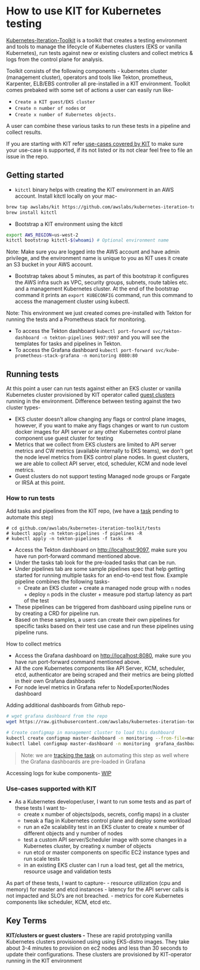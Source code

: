 # How to use KIT for Kubernetes testing

[Kubernetes-Iteration-Toolkit](https://github.com/awslabs/kubernetes-iteration-toolkit) is a toolkit that creates a testing environment and tools to manage the lifecycle of Kubernetes clusters (EKS or vanilla Kubernetes), run tests against new or existing clusters and collect metrics & logs from the control plane for analysis.

Toolkit consists of the following components -  kubernetes cluster (management cluster), operators and tools like Tekton, prometheus, Karpenter, ELB/EBS controller all pre-installed in a KIT environment. Toolkit comes prebaked with some set of actions a user can easily run like-

* `Create a KIT guest/EKS cluster`
* `Create n number of nodes` or
* `Create x number of Kubernetes objects.`

A user can combine these various tasks to run these tests in a pipeline and collect results. 

If you are starting with KIT refer [use-cases covered by KIT](#use-cases-supported-with-kit) to make sure your use-case is supported, if its not listed or its not clear feel free to file an issue in the repo.

## Getting started

* `kitctl` binary helps with creating the KIT environment in an AWS account. Install kitctl locally on your mac-

```bash
brew tap awslabs/kit https://github.com/awslabs/kubernetes-iteration-toolkit.git
brew install kitctl 
```

* Bootstrap a KIT environment using the kitctl

```bash
export AWS_REGION=us-west-2
kitctl bootstrap kitctl-$(whoami) # Optional environment name
```

Note: Make sure you are logged into the AWS account and have admin privilege, and the environment name is unique to you as KIT uses it create an S3 bucket in your AWS account.

* Bootstrap takes about 5 minutes,  as part of this bootstrap it configures the AWS infra such as VPC, security groups, subnets, route tables etc. and a management Kubernetes cluster. At the end of the bootstrap command it prints an `export KUBECONFIG` command, run this command to access the management cluster using kubectl.

Note: This environment we just created comes pre-installed with Tekton for running the tests and a Prometheus stack for monitoring.

* To access the Tekton dashboard `kubectl port-forward svc/tekton-dashboard -n tekton-pipelines 9097:9097` and you will see the templates for tasks and pipelines in Tekton.
* To access the Grafana dashboard `kubectl port-forward svc/kube-prometheus-stack-grafana -n monitoring 8080:80`
## Running tests

At this point a user can run tests against either an EKS cluster or vanilla Kubernetes cluster provisioned by KIT operator called [guest clusters](#key-terms) running in the environment. 
Difference between testing against the two cluster types-

* EKS cluster doesn’t allow changing any flags or control plane images, however, if you want to make any flags changes or want to run custom docker images for API server or any other Kubernetes control plane component use guest cluster for testing
* Metrics that we collect from EKS clusters are limited to API server metrics and CW metrics (available internally to EKS teams), we don’t get the node level metrics from EKS control plane nodes. In guest clusters, we are able to collect API server, etcd, scheduler, KCM and node level metrics.
* Guest clusters do not support testing Managed node groups or Fargate or IRSA at this point.


### How to run tests

Add tasks and pipelines from the KIT repo, (we have a [task](https://github.com/awslabs/kubernetes-iteration-toolkit/issues/207) pending to automate this step)

```
# cd github.com/awslabs/kubernetes-iteration-toolkit/tests
# kubectl apply -n tekton-pipelines -f pipelines -R
# kubectl apply -n tekton-pipelines -f tasks -R
```

* Access the Tekton dashboard on [http://localhost:9097](http://localhost:9097/), make sure you have run port-forward command mentioned above.
* Under the tasks tab look for the pre-loaded tasks that can be run.
* Under pipelines tab are some sample pipelines spec that help getting started for running multiple tasks for an end-to-end test flow. Example pipeline combines the following tasks-
    * Create an EKS cluster + create a managed node group with `n` nodes + deploy `n` pods in the cluster + measure  pod startup latency as part of the test
* These pipelines can be triggered from dashboard using pipeline runs or by creating a CRD for pipeline run.
* Based on these samples, a users can create their own pipelines for specific tasks based on their test use case and run these pipelines using pipeline runs.


How to collect metrics

* Access the Grafana dashboard on [http://localhost:8080](http://localhost:8080/), make sure you have run port-forward command mentioned above.
* All the core Kubernetes components like API Server, KCM, scheduler, etcd, authenticator are being scraped and their metrics are being plotted in their own Grafana dashboards
* For node level metrics in Grafana refer to NodeExporter/Nodes dashboard

Adding additional dashboards from Github repo-

```bash
# wget grafana dashboard from the repo
wget https://raw.githubusercontent.com/awslabs/kubernetes-iteration-toolkit/main/substrate/monitoring/master-dashboard.json

# Create configmap in management cluster to load this dashboard
kubectl create configmap master-dashboard -n monitoring --from-file=master-dashboard.json
kubectl label configmap master-dashboard -n monitoring  grafana_dashboard=1
```
>Note: we are [tracking the task](https://github.com/awslabs/kubernetes-iteration-toolkit/issues/207) on automating this step as well where the Grafana dashboards are pre-loaded in Grafana

Accessing logs for kube components-
[WIP](https://github.com/awslabs/kubernetes-iteration-toolkit/issues/106)

### Use-cases supported with KIT

* As a Kubernetes developer/user, I want to run some tests and as part of these tests I want to-
    - create x number of objects(pods, secrets, config maps) in a cluster
    - tweak a flag in Kubernetes control plane and deploy some workload
    - run an e2e scalability test in an EKS cluster to create x number of different objects and y number of nodes
    - test a custom API server/Scheduler image with some changes in a Kubernetes cluster, by creating x number of objects
    - run etcd or master components on specific EC2 instance types and run scale tests
    - in an existing EKS cluster can I run a load test, get all the metrics, resource usage and validation tests

As part of these tests, I want to capture-
    - resource utilization (cpu and memory) for master and etcd instances
    - latency for the API server calls is not impacted and SLO’s are not breached.
    - metrics for core Kubernetes components like scheduler, KCM, etcd etc.

## Key Terms

**KIT/clusters or guest clusters -** These are rapid prototyping vanilla Kubernetes clusters provisioned using using EKS-distro images. They take about 3-4 minutes to provision on ec2 nodes and less than 30 seconds to update their configurations. These clusters are provisioned by KIT-operator running in the KIT environment
